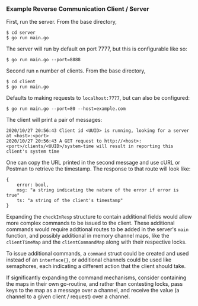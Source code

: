 ### Example Reverse Communication Client / Server

First, run the server. From the base directory,
```
$ cd server
$ go run main.go
```

The server will run by default on port 7777, but this is configurable like so:
```
$ go run main.go --port=8888
```

Second run `n` number of clients. From the base directory,
```
$ cd client
$ go run main.go
```

Defaults to making requests to `localhost:7777`, but can also be configured:
```
$ go run main.go --port=80 --host=example.com 
```

The client will print a pair of messages:
```
2020/10/27 20:56:43 Client id <UUID> is running, looking for a server at <host>:<port>
2020/10/27 20:56:43 A GET request to http://<host>:<port>/clients/<UUID>/system-time will result in reporting this client's system time
```

One can copy the URL printed in the second message and use cURL or Postman to retrieve the timestamp. The response to that route will look like:

```
{
    error: bool,
    msg: "a string indicating the nature of the error if error is true"
    ts: "a string of the client's timestamp"
}
```

Expanding the `checkInResp` structure to contain additional fields would allow more complex commands to be issued to the client. These additional commands would require addtional routes to be added in the server's `main` function, and possibly additional in memory channel maps, like the `clientTimeMap` and the `clientCommandMap` along with their respective locks.

To issue additional commands, a `command` struct could be created and used instead of an `interface{}`, or additional channels could be used like semaphores, each indicating a different action that the client should take.

If significantly expanding the command mechanisms, consider containing the maps in their own go-routine, and rather than contesting locks, pass keys to the map as a message over a channel, and receive the value (a channel to a given client / request) over a channel.
